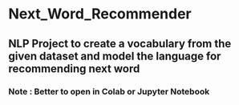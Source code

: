 # Next_Word_Recommender
## NLP Project to create a vocabulary from the given dataset and model the language for recommending next word
### Note : Better to open in Colab or Jupyter Notebook
